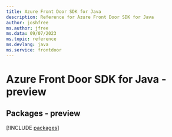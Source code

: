 ```yaml
---
title: Azure Front Door SDK for Java
description: Reference for Azure Front Door SDK for Java
author: joshfree
ms.author: jfree
ms.data: 09/07/2023
ms.topic: reference
ms.devlang: java
ms.service: frontdoor
---
```

# Azure Front Door SDK for Java - preview
## Packages - preview
[!INCLUDE [packages](front-door-index.md)]